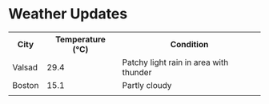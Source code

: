 # Weather Updates

<!-- WEATHER-UPDATE-START -->
<table><tr><th>City</th><th>Temperature (°C)</th><th>Condition</th></tr><tr><td>Valsad</td><td>29.4</td><td>Patchy light rain in area with thunder</td></tr><tr><td>Boston</td><td>15.1</td><td>Partly cloudy</td></tr><tr><td></td><td></td><td></td></tr></table>
<!-- WEATHER-UPDATE-END -->
